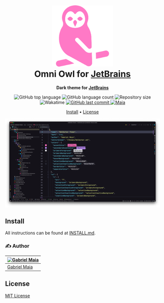 <!-- Plugin description -->
<h1 align="center">
  <br>
  <img src="https://raw.githubusercontent.com/gabrielmaialva33/jetbrains-owldarker-theme/master/.github/assets/logo.svg" alt="Omni OWL Logo" width="200">
  <br>
  Omni Owl for <a href="https://www.jetbrains.com">JetBrains</a>
  <br>
</h1>

<p align="center">
  <strong>Dark theme for <a href="https://www.jetbrains.com">JetBrains</a></strong>
</p>

<p align="center">
  <img src="https://img.shields.io/github/languages/top/gabrielmaialva33/jetbrains-owldarker-theme?style=flat&logo=appveyor" alt="GitHub top language" >
  <img src="https://img.shields.io/github/languages/count/gabrielmaialva33/jetbrains-owldarker-theme?style=flat&logo=appveyor" alt="GitHub language count" >
  <img src="https://img.shields.io/github/repo-size/gabrielmaialva33/jetbrains-owldarker-theme?style=flat&logo=appveyor" alt="Repository size" >
  <img src="https://wakatime.com/badge/user/e61842d0-c588-4586-96a3-f0448a434be4/project/9aaa01d8-d39c-4e70-a460-0d39dd8bd093.svg?style=flat&logo=appveyor" alt="Wakatime" >
  <a href="https://github.com/gabrielmaialva33/jetbrains-owldarker-theme/commits/master">
    <img src="https://img.shields.io/github/last-commit/gabrielmaialva33/jetbrains-owldarker-theme?style=flat&logo=appveyor" alt="GitHub last commit" >
    <img src="https://img.shields.io/badge/made%20by-Maia-15c3d6?style=flat&logo=appveyor" alt="Maia" >  
  </a>
</p>
<p align="center">
  <a href="#install">Install</a> •
  <a href="#license">License</a>
</p>

![Omni Screenshot](https://raw.githubusercontent.com/gabrielmaialva33/jetbrains-owldarker-theme/master/screenshot.png)

## Install

All instructions can be found at [INSTALL.md](./INSTALL.md).

### :writing_hand: **Author**

| [![Gabriel Maia](https://avatars.githubusercontent.com/u/26732067?size=100)](https://github.com/gabrielmaialva33) |
| ---------------------------------------------------------------------------------------------------------- |
| [Gabriel Maia](https://github.com/gabrielmaialva33)                                                        |

## License

[MIT License](./LICENSE.md)

<!-- Plugin description end -->



